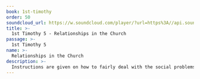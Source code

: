 ```yaml
---
book: 1st-timothy
order: 50
soundcloud_url: https://w.soundcloud.com/player/?url=https%3A//api.soundcloud.com/tracks/
title: >-
  1st Timothy 5 - Relationships in the Church
passage: >-
  1st Timothy 5
name: >-
  Relationships in the Church
description: >-
  Instructions are given on how to fairly deal with the social problems of widows. Then Paul addresses the care of the pastors (elders) in the local church.
---
```


